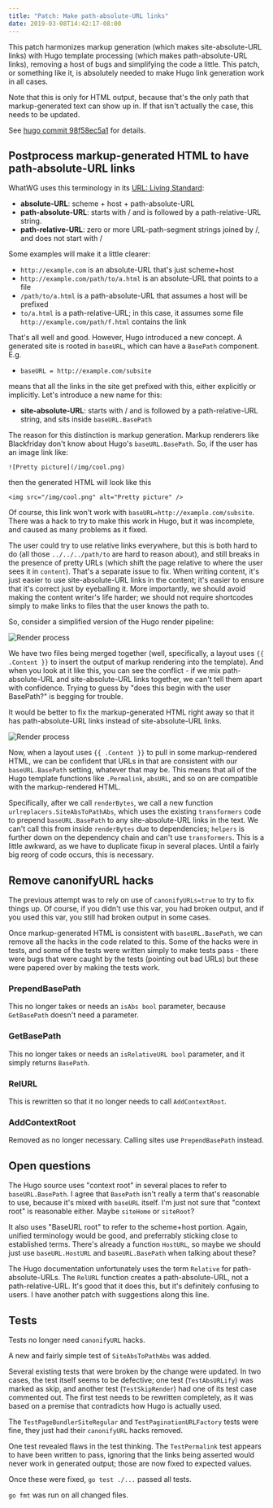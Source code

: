 ```yaml
---
title: "Patch: Make path-absolute-URL links"
date: 2019-03-08T14:42:17-08:00
---
```


This patch harmonizes markup generation (which makes site-absolute-URL links)
with Hugo template processing (which makes path-absolute-URL links), removing
a host of bugs and simplifying the code a little. This patch, or something like
it, is absolutely needed to make Hugo link generation work in all cases.

Note that this is only for HTML output, because that's the only path that
markup-generated text can show up in. If that isn't actually the case, this
needs to be updated.

See [hugo commit 98f58ec5a1][] for details.

[hugo commit 98f58ec5a1]: https://github.com/neurocline/hugo/commit/98f58ec5a147679e8b36de7d7d15adac33f022a2

## Postprocess markup-generated HTML to have path-absolute-URL links

WhatWG uses this terminology in its [URL: Living Standard](https://url.spec.whatwg.org/#url-writing):

- **absolute-URL**: scheme + host + path-absolute-URL
- **path-absolute-URL**: starts with / and is followed by a path-relative-URL string.
- **path-relative-URL**: zero or more URL-path-segment strings joined by /, and does not start with /

Some examples will make it a little clearer:

- `http://example.com` is an absolute-URL that's just scheme+host
- `http://example.com/path/to/a.html` is an absolute-URL that points to a file
- `/path/to/a.html` is a path-absolute-URL that assumes a host will be prefixed
- `to/a.html` is a path-relative-URL; in this case, it assumes some file `http://example.com/path/f.html` contains the link

That's all well and good. However, Hugo introduced a new concept. A generated site
is rooted in `baseURL`, which can have a `BasePath` component. E.g.

- `baseURL = http://example.com/subsite`

means that all the links in the site get prefixed with this, either explicitly or
implicitly. Let's introduce a new name for this:

- **site-absolute-URL**: starts with / and is followed by a path-relative-URL string, and sits inside `baseURL.BasePath`

The reason for this distinction is markup generation. Markup renderers like Blackfriday don't
know about Hugo's `baseURL.BasePath`. So, if the user has an image link like:

```
![Pretty picture](/img/cool.png)
```

then the generated HTML will look like this

```
<img src="/img/cool.png" alt="Pretty picture" />
```

Of course, this link won't work with `baseURL=http://example.com/subsite`. There was a hack
to try to make this work in Hugo, but it was incomplete, and caused as many problems as it fixed.

The user could try to use relative links everywhere, but this is both hard to
do (all those `../../../path/to` are hard to reason about), and still breaks
in the presence of pretty URLs (which shift the page relative to where the
user sees it in `content`). That's a separate issue to fix. When writing
content, it's just easier to use site-absolute-URL links in the content; it's
easier to ensure that it's correct just by eyeballing it. More importantly, we should
avoid making the content writer's life harder; we should not require shortcodes simply
to make links to files that the user knows the path to.

So, consider a simplified version of the Hugo render pipeline:

![Render process](/img/2019-03-08-3-render-before.svg)

We have two files being merged together (well, specifically, a layout uses `{{ .Content }}` to insert
the output of markup rendering into the template). And when you look at it like this,
you can see the conflict - if we mix path-absolute-URL and site-absolute-URL links together,
we can't tell them apart with confidence. Trying to guess by "does this begin with the user BasePath?"
is begging for trouble.

It would be better to fix the markup-generated HTML right away so that it has
path-absolute-URL links instead of site-absolute-URL links.

![Render process](/img/2019-03-08-4-render-after.svg)

Now, when a layout uses `{{ .Content }}` to pull in some markup-rendered HTML, we can
be confident that URLs in that are consistent with our `baseURL.BasePath` setting, whatever
that may be. This means that all of the Hugo template functions like `.Permalink`, `absURL`,
and so on are compatible with the markup-rendered HTML.

Specifically, after we call `renderBytes`, we call a new function `urlreplacers.SiteAbsToPathAbs`,
which uses the existing `transformers` code to prepend `baseURL.BasePath` to any site-absolute-URL
links in the text. We can't call this from inside `renderBytes` due to dependencies; `helpers`
is further down on the dependency chain and can't use `transformers`. This is a little
awkward, as we have to duplicate fixup in several places. Until a fairly big reorg of code
occurs, this is necessary.

## Remove canonifyURL hacks

The previous attempt was to rely on use of `canonifyURLs=true` to try to fix things up.
Of course, if you didn't use this var, you had broken output, and if you used this var,
you still had broken output in some cases.

Once markup-generated HTML is consistent with `baseURL.BasePath`, we can remove all the
hacks in the code related to this. Some of the hacks were in tests, and some of the tests
were written simply to make tests pass - there were bugs that were caught by the tests
(pointing out bad URLs) but these were papered over by making the tests work.

### PrependBasePath

This no longer takes or needs an `isAbs bool` parameter, because `GetBasePath` doesn't
need a parameter.

### GetBasePath

This no longer takes or needs an `isRelativeURL bool` parameter, and it simply
returns `BasePath`.

### RelURL

This is rewritten so that it no longer needs to call `AddContextRoot`.

### AddContextRoot

Removed as no longer necessary. Calling sites use `PrependBasePath` instead.

## Open questions

The Hugo source uses "context root" in several places to refer to `baseURL.BasePath`. I
agree that `BasePath` isn't really a term that's reasonable to use, because it's mixed
with `baseURL` itself. I'm just not sure that "context root" is reasonable either. Maybe
`siteHome` or `siteRoot`?

It also uses "BaseURL root" to refer to the scheme+host portion. Again, unified
terminology would be good, and preferrably sticking close to established terms.
There's already a function `HostURL`, so maybe we should just use `baseURL.HostURL` and
`baseURL.BasePath` when talking about these?

The Hugo documentation unfortunately uses the term `Relative` for path-absolute-URLs.
The `RelURL` function creates a path-absolute-URL, not a path-relative-URL. It's good
that it does this, but it's definitely confusing to users. I have another patch with
suggestions along this line.

## Tests

Tests no longer need `canonifyURL` hacks.

A new and fairly simple test of `SiteAbsToPathAbs` was added.

Several existing tests that were broken by the change were updated. In two
cases, the test itself seems to be defective; one test (`TestAbsURLify`) was
marked as skip, and another test (`TestSkipRender`) had one of its test case
commented out. The first test needs to be rewritten completely, as
it was based on a premise that contradicts how Hugo is actually used.

The `TestPageBundlerSiteRegular` and `TestPaginationURLFactory` tests
were fine, they just had their `canonifyURL` hacks removed.

One test revealed flaws in the test thinking. The `TestPermalink`
test appears to have been written to pass, ignoring that the links being
asserted would never work in generated output; those are now fixed to expected
values.

Once these were fixed, `go test ./...` passed all tests.

`go fmt` was run on all changed files.
